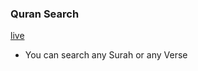 
### Quran Search
[live](https://quran-searchify.netlify.app/)
- You can search any Surah or any Verse 
  
